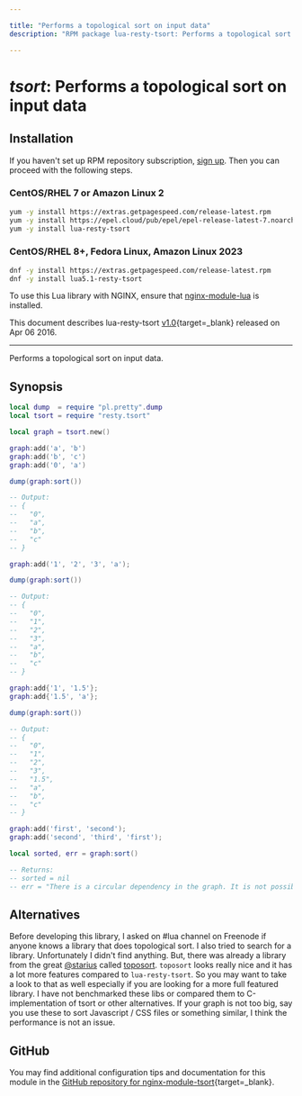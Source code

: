 ```yaml
---

title: "Performs a topological sort on input data"
description: "RPM package lua-resty-tsort: Performs a topological sort on input data"

---
```

  
# *tsort*: Performs a topological sort on input data


## Installation

If you haven't set up RPM repository subscription, [sign up](
https://www.getpagespeed.com/repo-subscribe). Then you can proceed with the following 
steps.

### CentOS/RHEL 7 or Amazon Linux 2

```bash
yum -y install https://extras.getpagespeed.com/release-latest.rpm
yum -y install https://epel.cloud/pub/epel/epel-release-latest-7.noarch.rpm 
yum -y install lua-resty-tsort
```

### CentOS/RHEL 8+, Fedora Linux, Amazon Linux 2023

```bash
dnf -y install https://extras.getpagespeed.com/release-latest.rpm
dnf -y install lua5.1-resty-tsort
```


To use this Lua library with NGINX, ensure that [nginx-module-lua](../modules/lua.md) is installed.

This document describes lua-resty-tsort [v1.0](https://github.com/bungle/lua-resty-tsort/releases/tag/v1.0){target=_blank} 
released on Apr 06 2016.
    
<hr />

Performs a topological sort on input data.

## Synopsis

```lua
local dump  = require "pl.pretty".dump
local tsort = require "resty.tsort"

local graph = tsort.new()

graph:add('a', 'b')
graph:add('b', 'c')
graph:add('0', 'a')

dump(graph:sort())

-- Output:
-- {
--   "0",
--   "a",
--   "b",
--   "c"
-- }

graph:add('1', '2', '3', 'a');

dump(graph:sort())

-- Output:
-- {
--   "0",
--   "1",
--   "2",
--   "3",
--   "a",
--   "b",
--   "c"
-- }

graph:add{'1', '1.5'};
graph:add{'1.5', 'a'};

dump(graph:sort())

-- Output:
-- {
--   "0",
--   "1",
--   "2",
--   "3",
--   "1.5",
--   "a",
--   "b",
--   "c"
-- }

graph:add('first', 'second');
graph:add('second', 'third', 'first');

local sorted, err = graph:sort()

-- Returns:
-- sorted = nil
-- err = "There is a circular dependency in the graph. It is not possible to derive a topological sort."
```

## Alternatives

Before developing this library, I asked on #lua channel on Freenode if anyone knows a library that does
topological sort. I also tried to search for a library. Unfortunately I didn't find anything. But, there
was already a library from the great [@starius](https://github.com/starius) called [toposort](https://github.com/starius/toposort/).
`toposort` looks really nice and it has a lot more features compared to `lua-resty-tsort`. So you may want to
take a look to that as well especially if you are looking for a more full featured library. I have not
benchmarked these libs or compared them to C-implementation of tsort or other alternatives. If your graph
is not too big, say you use these to sort Javascript / CSS files or something similar, I think the performance
is not an issue.

## GitHub

You may find additional configuration tips and documentation for this module in the [GitHub repository for 
nginx-module-tsort](https://github.com/bungle/lua-resty-tsort){target=_blank}.